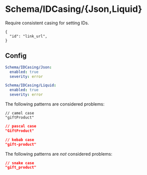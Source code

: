 # Schema/IDCasing/{Json,Liquid}

Require consistent casing for setting IDs.

```jsonc
{
  "id": "link_url",
}
```

## Config

```yaml
Schema/IDCasing/Json:
  enabled: true
  severity: error

Schema/IDCasing/Liquid:
  enabled: true
  severity: error
```

The following patterns are considered problems:

```jsonc
// camel case
"giftProduct"
```

```json
// pascal case
"GiftProduct"
```

```json
// kebab case
"gift-product"
```

The following patterns are _not_ considered problems:

```json
// snake case
"gift_product"
```
